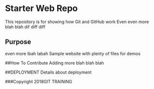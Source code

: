 # Starter Web Repo

This repository is for showing how Git and GitHub work
Even even more blah blah
dif diff diff
## Purpose
even more lbah labah
Sample website with plenty of files for demos

##How To Contribute
Adding more blah blah blah

##DEPLOYMENT
Details about deployment

###Copyright
2018GIT TRAINING
